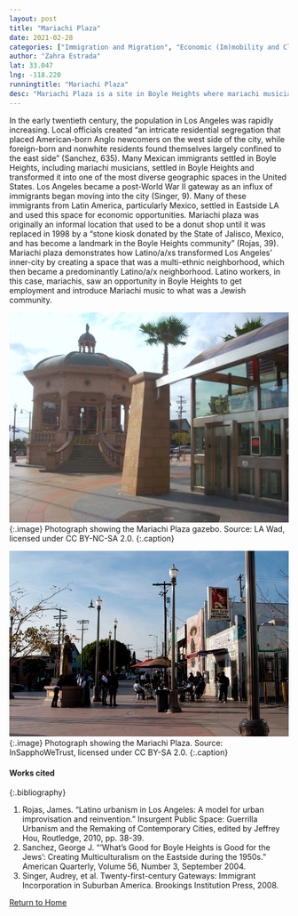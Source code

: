 ```yaml
---
layout: post
title: "Mariachi Plaza"
date: 2021-02-28
categories: ["Immigration and Migration", "Economic (Im)mobility and Class", "Social Identity and Diversity"]
author: "Zahra Estrada"
lat: 33.047
lng: -118.220
runningtitle: "Mariachi Plaza"
desc: "Mariachi Plaza is a site in Boyle Heights where mariachi musicians have gathered since the 1930s in hopes of getting hired."
---
```

In the early twentieth century, the population in Los Angeles was rapidly increasing. Local officials created “an intricate residential segregation that placed American-born Anglo newcomers on the west side of the city, while foreign-born and nonwhite residents found themselves largely confined to the east side” (Sanchez, 635). Many Mexican immigrants settled in Boyle Heights, including mariachi musicians, settled in Boyle Heights and transformed it into one of the most diverse geographic spaces in the United States. Los Angeles became a post-World War II gateway as an influx of immigrants began moving into the city (Singer, 9). Many of these immigrants from Latin America, particularly Mexico, settled in Eastside LA and used this space for economic opportunities. Mariachi plaza was originally an informal location that used to be a donut shop until it was replaced in 1998 by a “stone kiosk donated by the State of Jalisco, Mexico, and has become a landmark in the Boyle Heights community” (Rojas, 39). Mariachi plaza demonstrates how Latino/a/xs transformed Los Angeles’ inner-city by creating a space that was a multi-ethnic neighborhood, which then became a predominantly Latino/a/x neighborhood. Latino workers, in this case, mariachis, saw an opportunity in Boyle Heights to get employment and introduce Mariachi music to what was a Jewish community.

![Mariachi Plaza](images/MariachiPlaza_Pin5_Image1.jpg)
   {:.image} 
Photograph showing the Mariachi Plaza gazebo. Source: LA Wad, licensed under CC BY-NC-SA 2.0.
   {:.caption} 

![Mariachi Plaza](images/MariachiPlaza_Pin5_Image2.jpg)
   {:.image} 
Photograph showing the Mariachi Plaza. Source: InSapphoWeTrust, licensed under CC BY-SA 2.0.
   {:.caption} 

#### Works cited

{:.bibliography}
1. Rojas, James. “Latino urbanism in Los Angeles: A model for urban improvisation and reinvention.” Insurgent Public Space: Guerrilla Urbanism and the Remaking of Contemporary Cities, edited by Jeffrey Hou, Routledge, 2010, pp. 38-39. 
2. Sanchez, George J. “‘What’s Good for Boyle Heights is Good for the Jews’: Creating Multiculturalism on the Eastside during the 1950s.” American Quarterly, Volume 56, Number 3, September 2004.
3. Singer, Audrey, et al. Twenty-first-century Gateways: Immigrant Incorporation in Suburban America. Brookings Institution Press, 2008. 

[Return to Home](https://uclachicanxstudies.github.io/BarrioSuburbanisms/)
